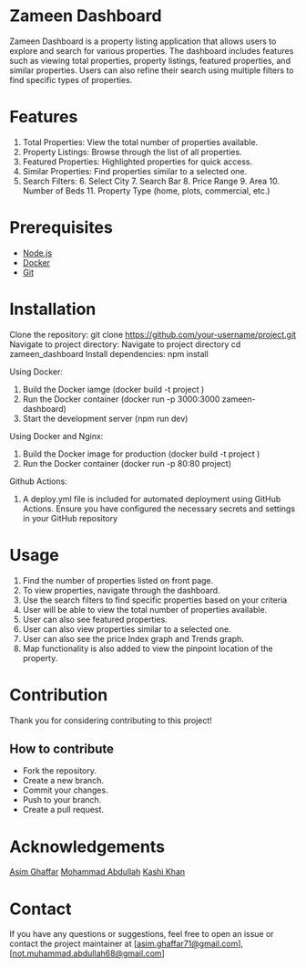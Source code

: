 # Zameen Dashboard

Zameen Dashboard is a property listing application that allows users to explore and search for various properties. The dashboard includes features such as viewing total properties, property listings, featured properties, and similar properties. Users can also refine their search using multiple filters to find specific types of properties.

# Features

1. Total Properties: View the total number of properties available.
2. Property Listings: Browse through the list of all properties.
3. Featured Properties: Highlighted properties for quick access.
4. Similar Properties: Find properties similar to a selected one.
5. Search Filters: 6. Select City 7. Search Bar 8. Price Range 9. Area 10. Number of Beds 11. Property Type (home, plots, commercial, etc.)

# Prerequisites

- [Node.js](https://nodejs.org/)
- [Docker](https://www.docker.com/)
- [Git](https://git-scm.com/)

# Installation

Clone the repository:
git clone https://github.com/your-username/project.git
Navigate to project directory:
Navigate to project directory cd zameen_dashboard
Install dependencies:
npm install

Using Docker:

1. Build the Docker iamge (docker build -t project )
2. Run the Docker container (docker run -p 3000:3000 zameen-dashboard)
3. Start the development server (npm run dev)

Using Docker and Nginx:

1. Build the Docker image for production (docker build -t project )
2. Run the Docker container (docker run -p 80:80 project)

Github Actions:

1. A deploy.yml file is included for automated deployment using GitHub Actions. Ensure you have configured the necessary secrets and settings in your GitHub repository

# Usage

1. Find the number of properties listed on front page.
2. To view properties, navigate through the dashboard.
3. Use the search filters to find specific properties based on your criteria
4. User will be able to view the total number of properties available.
5. User can also see featured properties.
6. User can also view properties similar to a selected one.
7. User can also see the price Index graph and Trends graph.
8. Map functionality is also added to view the pinpoint location of the property.

# Contribution

Thank you for considering contributing to this project!

## How to contribute

- Fork the repository.
- Create a new branch.
- Commit your changes.
- Push to your branch.
- Create a pull request.

# Acknowledgements

[Asim Ghaffar](https://github.com/Mr-AsimGhaffar)
[Mohammad Abdullah](https://github.com/Muhammad-Abdullah012)
[Kashi Khan](https://github.com/kashikhan1)

# Contact

If you have any questions or suggestions, feel free to open an issue or contact the project maintainer at
[asim.ghaffar71@gmail.com], [not.muhammad.abdullah68@gmail.com]
